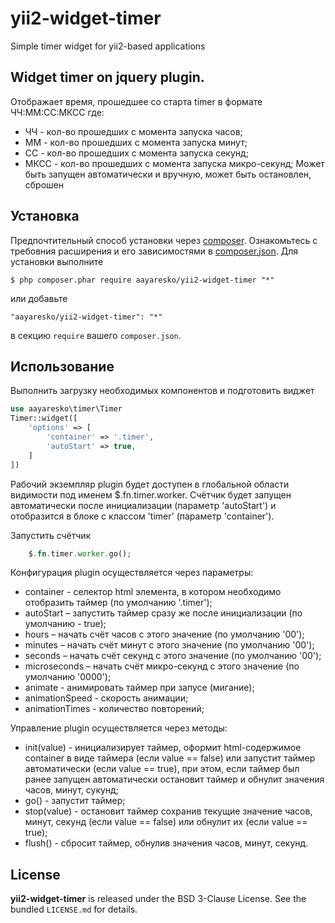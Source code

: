 # yii2-widget-timer
Simple timer widget for yii2-based applications

## Widget timer on jquery plugin.

Отображает время, прошедшее со старта timer в формате ЧЧ:ММ:СС:МКСС где:
* ЧЧ - кол-во прошедших с момента запуска часов;
* ММ - кол-во прошедших с момента запуска минут;
* CC - кол-во прошедших с момента запуска секунд;
* МКСС - кол-во прошедших с момента запуска микро-секунд;
Может быть запущен автоматически и вручную, может быть остановлен, сброшен

## Установка

Предпочтительный способ установки через [composer](http://getcomposer.org/download/). Ознакомьтесь с требовния расширения и его зависимостями в [composer.json](https://github.com/aayaresko/yii2-widget-timer/blob/master/composer.json).
Для установки выполните

```
$ php composer.phar require aayaresko/yii2-widget-timer "*"
```

или добавьте

```
"aayaresko/yii2-widget-timer": "*"
```

в секцию ```require``` вашего `composer.json`.

## Использование

Выполнить загрузку необходимых компонентов и подготовить виджет

```php
use aayaresko\timer\Timer
Timer::widget([
    'options' => [
        'container' => '.timer',
        'autoStart' => true,
    ]
])
```

Рабочий экземпляр plugin будет доступен в глобальной области видимости под именем $.fn.timer.worker.
Счётчик будет запущен автоматически после инициализации (параметр 'autoStart') и отобразится в блоке с классом 'timer' (параметр 'container').

Запустить счётчик

```php
    $.fn.timer.worker.go();
```

Конфигурация plugin осуществляется через параметры:
* container - селектор html элемента, в котором необходимо отобразить таймер (по умолчанию '.timer');
* autoStart – запустить таймер сразу же после инициализации (по умолчанию - true);
* hours – начать счёт часов с этого значение (по умолчанию '00');
* minutes – начать счёт минут с этого значение (по умолчанию '00');
* seconds – начать счёт секунд с этого значение (по умолчанию '00');
* microseconds – начать счёт микро-секунд с этого значение (по умолчанию '0000');
* animate - анимировать таймер при запусе (мигание);
* animationSpeed - скорость анимации;
* animationTimes - количество повторений;

Управление plugin осуществляется через методы:
* init(value) - инициализирует таймер, оформит html-содержимое container в виде таймера (если value == false) или запустит таймер автоматически (если value == true), при этом, если таймер был ранее запущен автоматически остановит таймер и обнулит значения часов, минут, сукунд;
* go() - запустит таймер;
* stop(value) - остановит таймер сохранив текущие значение часов, минут, секунд (если value == false) или обнулит их (если value == true);
* flush() - сбросит таймер, обнулив значения часов, минут, секунд.

## License
**yii2-widget-timer** is released under the BSD 3-Clause License. See the bundled `LICENSE.md` for details.
